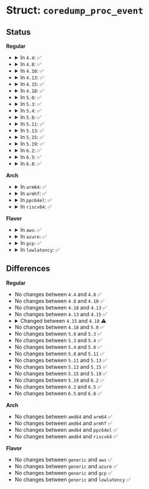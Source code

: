 # Struct: <code>coredump_proc_event</code>

## Status
<b>Regular</b>
<ul>
<li>
<details>
<summary>In <code>4.4</code>: ✅</summary>

```c
struct coredump_proc_event {
    __kernel_pid_t process_pid;
    __kernel_pid_t process_tgid;
};
```
</details>
</li>
<li>
<details>
<summary>In <code>4.8</code>: ✅</summary>

```c
struct coredump_proc_event {
    __kernel_pid_t process_pid;
    __kernel_pid_t process_tgid;
};
```
</details>
</li>
<li>
<details>
<summary>In <code>4.10</code>: ✅</summary>

```c
struct coredump_proc_event {
    __kernel_pid_t process_pid;
    __kernel_pid_t process_tgid;
};
```
</details>
</li>
<li>
<details>
<summary>In <code>4.13</code>: ✅</summary>

```c
struct coredump_proc_event {
    __kernel_pid_t process_pid;
    __kernel_pid_t process_tgid;
};
```
</details>
</li>
<li>
<details>
<summary>In <code>4.15</code>: ✅</summary>

```c
struct coredump_proc_event {
    __kernel_pid_t process_pid;
    __kernel_pid_t process_tgid;
};
```
</details>
</li>
<li>
<details>
<summary>In <code>4.18</code>: ✅</summary>

```c
struct coredump_proc_event {
    __kernel_pid_t process_pid;
    __kernel_pid_t process_tgid;
    __kernel_pid_t parent_pid;
    __kernel_pid_t parent_tgid;
};
```
</details>
</li>
<li>
<details>
<summary>In <code>5.0</code>: ✅</summary>

```c
struct coredump_proc_event {
    __kernel_pid_t process_pid;
    __kernel_pid_t process_tgid;
    __kernel_pid_t parent_pid;
    __kernel_pid_t parent_tgid;
};
```
</details>
</li>
<li>
<details>
<summary>In <code>5.3</code>: ✅</summary>

```c
struct coredump_proc_event {
    __kernel_pid_t process_pid;
    __kernel_pid_t process_tgid;
    __kernel_pid_t parent_pid;
    __kernel_pid_t parent_tgid;
};
```
</details>
</li>
<li>
<details>
<summary>In <code>5.4</code>: ✅</summary>

```c
struct coredump_proc_event {
    __kernel_pid_t process_pid;
    __kernel_pid_t process_tgid;
    __kernel_pid_t parent_pid;
    __kernel_pid_t parent_tgid;
};
```
</details>
</li>
<li>
<details>
<summary>In <code>5.8</code>: ✅</summary>

```c
struct coredump_proc_event {
    __kernel_pid_t process_pid;
    __kernel_pid_t process_tgid;
    __kernel_pid_t parent_pid;
    __kernel_pid_t parent_tgid;
};
```
</details>
</li>
<li>
<details>
<summary>In <code>5.11</code>: ✅</summary>

```c
struct coredump_proc_event {
    __kernel_pid_t process_pid;
    __kernel_pid_t process_tgid;
    __kernel_pid_t parent_pid;
    __kernel_pid_t parent_tgid;
};
```
</details>
</li>
<li>
<details>
<summary>In <code>5.13</code>: ✅</summary>

```c
struct coredump_proc_event {
    __kernel_pid_t process_pid;
    __kernel_pid_t process_tgid;
    __kernel_pid_t parent_pid;
    __kernel_pid_t parent_tgid;
};
```
</details>
</li>
<li>
<details>
<summary>In <code>5.15</code>: ✅</summary>

```c
struct coredump_proc_event {
    __kernel_pid_t process_pid;
    __kernel_pid_t process_tgid;
    __kernel_pid_t parent_pid;
    __kernel_pid_t parent_tgid;
};
```
</details>
</li>
<li>
<details>
<summary>In <code>5.19</code>: ✅</summary>

```c
struct coredump_proc_event {
    __kernel_pid_t process_pid;
    __kernel_pid_t process_tgid;
    __kernel_pid_t parent_pid;
    __kernel_pid_t parent_tgid;
};
```
</details>
</li>
<li>
<details>
<summary>In <code>6.2</code>: ✅</summary>

```c
struct coredump_proc_event {
    __kernel_pid_t process_pid;
    __kernel_pid_t process_tgid;
    __kernel_pid_t parent_pid;
    __kernel_pid_t parent_tgid;
};
```
</details>
</li>
<li>
<details>
<summary>In <code>6.5</code>: ✅</summary>

```c
struct coredump_proc_event {
    __kernel_pid_t process_pid;
    __kernel_pid_t process_tgid;
    __kernel_pid_t parent_pid;
    __kernel_pid_t parent_tgid;
};
```
</details>
</li>
<li>
<details>
<summary>In <code>6.8</code>: ✅</summary>

```c
struct coredump_proc_event {
    __kernel_pid_t process_pid;
    __kernel_pid_t process_tgid;
    __kernel_pid_t parent_pid;
    __kernel_pid_t parent_tgid;
};
```
</details>
</li>
</ul>
<b>Arch</b>
<ul>
<li>
<details>
<summary>In <code>arm64</code>: ✅</summary>

```c
struct coredump_proc_event {
    __kernel_pid_t process_pid;
    __kernel_pid_t process_tgid;
    __kernel_pid_t parent_pid;
    __kernel_pid_t parent_tgid;
};
```
</details>
</li>
<li>
<details>
<summary>In <code>armhf</code>: ✅</summary>

```c
struct coredump_proc_event {
    __kernel_pid_t process_pid;
    __kernel_pid_t process_tgid;
    __kernel_pid_t parent_pid;
    __kernel_pid_t parent_tgid;
};
```
</details>
</li>
<li>
<details>
<summary>In <code>ppc64el</code>: ✅</summary>

```c
struct coredump_proc_event {
    __kernel_pid_t process_pid;
    __kernel_pid_t process_tgid;
    __kernel_pid_t parent_pid;
    __kernel_pid_t parent_tgid;
};
```
</details>
</li>
<li>
<details>
<summary>In <code>riscv64</code>: ✅</summary>

```c
struct coredump_proc_event {
    __kernel_pid_t process_pid;
    __kernel_pid_t process_tgid;
    __kernel_pid_t parent_pid;
    __kernel_pid_t parent_tgid;
};
```
</details>
</li>
</ul>
<b>Flavor</b>
<ul>
<li>
<details>
<summary>In <code>aws</code>: ✅</summary>

```c
struct coredump_proc_event {
    __kernel_pid_t process_pid;
    __kernel_pid_t process_tgid;
    __kernel_pid_t parent_pid;
    __kernel_pid_t parent_tgid;
};
```
</details>
</li>
<li>
<details>
<summary>In <code>azure</code>: ✅</summary>

```c
struct coredump_proc_event {
    __kernel_pid_t process_pid;
    __kernel_pid_t process_tgid;
    __kernel_pid_t parent_pid;
    __kernel_pid_t parent_tgid;
};
```
</details>
</li>
<li>
<details>
<summary>In <code>gcp</code>: ✅</summary>

```c
struct coredump_proc_event {
    __kernel_pid_t process_pid;
    __kernel_pid_t process_tgid;
    __kernel_pid_t parent_pid;
    __kernel_pid_t parent_tgid;
};
```
</details>
</li>
<li>
<details>
<summary>In <code>lowlatency</code>: ✅</summary>

```c
struct coredump_proc_event {
    __kernel_pid_t process_pid;
    __kernel_pid_t process_tgid;
    __kernel_pid_t parent_pid;
    __kernel_pid_t parent_tgid;
};
```
</details>
</li>
</ul>

## Differences
<b>Regular</b>
<ul>
<li>
No changes between <code>4.4</code> and <code>4.8</code> ✅
</li>
<li>
No changes between <code>4.8</code> and <code>4.10</code> ✅
</li>
<li>
No changes between <code>4.10</code> and <code>4.13</code> ✅
</li>
<li>
No changes between <code>4.13</code> and <code>4.15</code> ✅
</li>
<li>
<details>
<summary>Changed between <code>4.15</code> and <code>4.18</code> ⚠️</summary>
<ul>
<li>
<b>Field added. </b>
<code>__kernel_pid_t parent_pid</code>
</li>
<li>
<b>Field added. </b>
<code>__kernel_pid_t parent_tgid</code>
</li>
</ul>
</details>
</li>
<li>
No changes between <code>4.18</code> and <code>5.0</code> ✅
</li>
<li>
No changes between <code>5.0</code> and <code>5.3</code> ✅
</li>
<li>
No changes between <code>5.3</code> and <code>5.4</code> ✅
</li>
<li>
No changes between <code>5.4</code> and <code>5.8</code> ✅
</li>
<li>
No changes between <code>5.8</code> and <code>5.11</code> ✅
</li>
<li>
No changes between <code>5.11</code> and <code>5.13</code> ✅
</li>
<li>
No changes between <code>5.13</code> and <code>5.15</code> ✅
</li>
<li>
No changes between <code>5.15</code> and <code>5.19</code> ✅
</li>
<li>
No changes between <code>5.19</code> and <code>6.2</code> ✅
</li>
<li>
No changes between <code>6.2</code> and <code>6.5</code> ✅
</li>
<li>
No changes between <code>6.5</code> and <code>6.8</code> ✅
</li>
</ul>
<b>Arch</b>
<ul>
<li>
No changes between <code>amd64</code> and <code>arm64</code> ✅
</li>
<li>
No changes between <code>amd64</code> and <code>armhf</code> ✅
</li>
<li>
No changes between <code>amd64</code> and <code>ppc64el</code> ✅
</li>
<li>
No changes between <code>amd64</code> and <code>riscv64</code> ✅
</li>
</ul>
<b>Flavor</b>
<ul>
<li>
No changes between <code>generic</code> and <code>aws</code> ✅
</li>
<li>
No changes between <code>generic</code> and <code>azure</code> ✅
</li>
<li>
No changes between <code>generic</code> and <code>gcp</code> ✅
</li>
<li>
No changes between <code>generic</code> and <code>lowlatency</code> ✅
</li>
</ul>
